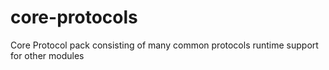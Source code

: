 # core-protocols
Core Protocol pack consisting of many common protocols runtime support for other modules
